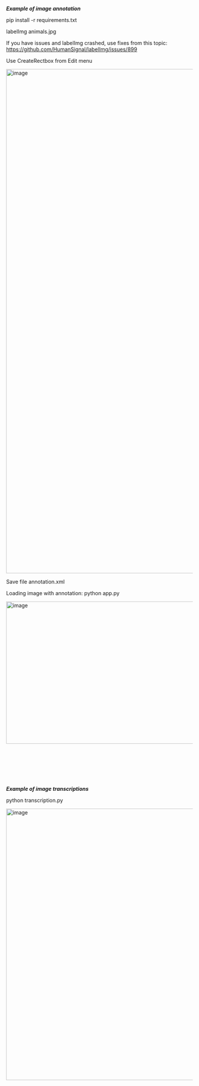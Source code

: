 ***Example of image annotation***

pip install -r requirements.txt

labelImg animals.jpg 

If you have issues and labelImg crashed, 
use fixes from this topic: https://github.com/HumanSignal/labelImg/issues/899

Use CreateRectbox from Edit menu

<img width="2635" height="1361" alt="image" src="https://github.com/user-attachments/assets/7d0c3f9e-b3f6-45d4-a2b5-9026b96e9ecb" />

Save file annotation.xml

Loading image with annotation:
python app.py

<img width="634" height="384" alt="image" src="https://github.com/user-attachments/assets/1fce35bc-8372-4d95-bb92-078e033cf241" />




<br/><br/><br/><br/><br/>

***Example of image transcriptions***

python transcription.py

<img width="1936" height="733" alt="image" src="https://github.com/user-attachments/assets/5b3417bd-1b7f-401c-a7fc-3e1b39e70173" />
